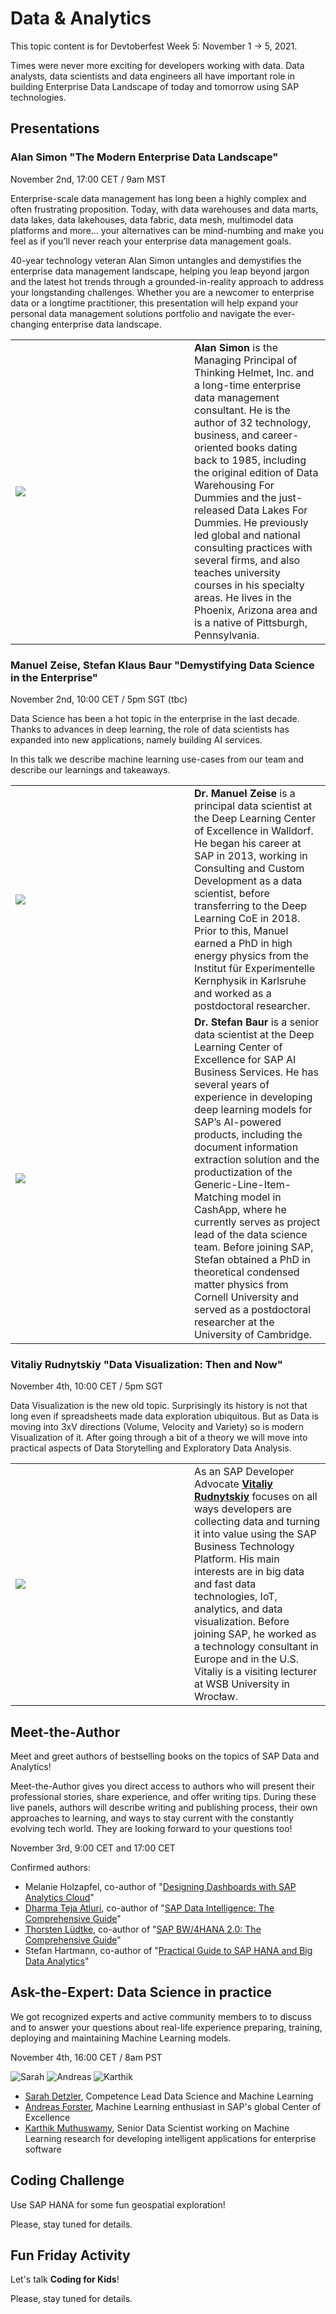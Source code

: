 # Data & Analytics

This topic content is for Devtoberfest Week 5: November 1 → 5, 2021.

Times were never more exciting for developers working with data. Data analysts, data scientists and data engineers all have important role in building Enterprise Data Landscape of today and tomorrow using SAP technologies.

## Presentations

### Alan Simon "The Modern Enterprise Data Landscape"
November 2nd, 17:00 CET / 9am MST

Enterprise-scale data management has long been a highly complex and often frustrating proposition. Today, with data warehouses and data marts, data lakes, data lakehouses, data fabric, data mesh, multimodel data platforms and more… your alternatives can be mind-numbing and make you feel as if you’ll never reach your enterprise data management goals.

40-year technology veteran Alan Simon untangles and demystifies the enterprise data management landscape, helping you leap beyond jargon and the latest hot trends through a grounded-in-reality approach to address your longstanding challenges. Whether you are a newcomer to enterprise data or a longtime practitioner, this presentation will help expand your personal data management solutions portfolio and navigate the ever-changing enterprise data landscape.

<table border=0px>
    <tr>
        <td width = 270>
<img src="../../images/AlanSimon_250px_shade.png">
</td>  <td><b>Alan Simon</b> is the Managing Principal of Thinking Helmet, Inc. and a long-time enterprise data management consultant. He is the author of 32 technology, business, and career-oriented books dating back to 1985, including the original edition of Data Warehousing For Dummies and the just-released Data Lakes For Dummies. He previously led global and national consulting practices with several firms, and also teaches university courses in his specialty areas. He lives in the Phoenix, Arizona area and is a native of Pittsburgh, Pennsylvania.</td>  </tr></table>

### Manuel Zeise, Stefan Klaus Baur "Demystifying Data Science in the Enterprise"
November 2nd, 10:00 CET / 5pm SGT (tbc)

Data Science has been a hot topic in the enterprise in the last decade. Thanks to advances in deep learning, the role of data scientists has expanded into new applications, namely building AI services.

In this talk we describe machine learning use-cases from our team and describe our learnings and takeaways.

<table border=0px>
    <tr>
        <td width = 270>
<img src="../../images/ManuelZeise_250px_shadow.png">
</td>
        <td>
<b>Dr. Manuel Zeise</b> is a principal data scientist at the Deep Learning Center of Excellence in Walldorf. He began his career at SAP in 2013, working in Consulting and Custom Development as a data scientist, before transferring to the Deep Learning CoE in 2018. Prior to this, Manuel earned a PhD in high energy physics from the Institut für Experimentelle Kernphysik in Karlsruhe and worked as a postdoctoral researcher.
</td></tr>
    <tr><td width = 270>
<img src="../../images/StefanBaur_250px_shadow.png">
</td>  <td><b>Dr. Stefan Baur</b> is a senior data scientist at the Deep Learning Center of Excellence for SAP AI Business Services. He has several years of experience in developing deep learning models for SAP’s AI-powered products, including the document information extraction solution and the productization of the Generic-Line-Item-Matching model in CashApp, where he currently serves as project lead of the data science team. Before joining SAP, Stefan obtained a PhD in theoretical condensed matter physics from Cornell University and served as a postdoctoral researcher at the University of Cambridge.</td>  </tr></table>


### Vitaliy Rudnytskiy "Data Visualization: Then and Now"
November 4th, 10:00 CET / 5pm SGT

Data Visualization is the new old topic. Surprisingly its history is not that long even if spreadsheets made data exploration ubiquitous. But as Data is moving into 3xV directions (Volume, Velocity and Variety) so is modern Visualization of it. After going through a bit of a theory we will move into practical aspects of Data Storytelling and Exploratory Data Analysis.

<table border=0px>
    <tr>
        <td width = 270>
<img src="../../images/VitaliyRudnytskiy_250px_shade.png">
</td>
        <td>
As an SAP Developer Advocate <strong><a href="https://people.sap.com/vitaliy.rudnytskiy">Vitaliy Rudnytskiy</a></strong> focuses on all ways developers are collecting data and turning it into value using the SAP Business Technology Platform. His main interests are in big data and fast data technologies, IoT, analytics, and data visualization. Before joining SAP, he worked as a technology consultant in Europe and in the U.S. Vitaliy is a visiting lecturer at WSB University in Wrocław.</td>  </tr></table>


## Meet-the-Author
Meet and greet authors of bestselling books on the topics of SAP Data and Analytics!

Meet-the-Author gives you direct access to authors who will present their professional stories, share experience, and offer writing tips. During these live panels, authors will describe writing and publishing process, their own approaches to learning, and ways to stay current with the constantly evolving tech world. They are looking forward to your questions too!

November 3rd, 9:00 CET and 17:00 CET

Confirmed authors:
* Melanie Holzapfel, co-author of "[Designing Dashboards with SAP Analytics Cloud](https://www.rheinwerk-verlag.de/designing-dashboards-with-sap-analytics-cloud/)"
* [Dharma Teja Atluri](https://people.sap.com/dharmateja.atluri), co-author of "[SAP Data Intelligence: The Comprehensive Guide](https://www.sap-press.com/sap-data-intelligence_5369/)"
* [Thorsten Lüdtke](https://people.sap.com/biportal), co-author of "[SAP BW/4HANA 2.0: The Comprehensive Guide](https://www.sap-press.com/sap-bw4hana-20_4544/)"
* Stefan Hartmann, co-author of "[Practical Guide to SAP HANA and Big Data Analytics](https://www.espresso-tutorials.de/produkt/practical-guide-to-sap-hana-and-big-data-analytics/)"

## Ask-the-Expert: Data Science in practice

We got recognized experts and active community members to to discuss and to answer your questions about real-life experience preparing, training, deploying and maintaining Machine Learning models.

November 4th, 16:00 CET / 8am PST

![Sarah](../../images/SarahDetzler_250px_shade.png) ![Andreas](../../images/AndreasForster_250px_shadow.png) ![Karthik](../../images/KarthikMuthuswamy_250px_shade.png)

* [Sarah Detzler](https://people.sap.com/sarah.detzler), Competence Lead Data Science and Machine Learning
* [Andreas Forster](https://people.sap.com/andreas.forster), Machine Learning enthusiast in SAP's global Center of Excellence
* [Karthik Muthuswamy](https://people.sap.com/krtk), Senior Data Scientist working on Machine Learning research for developing intelligent applications for enterprise software

## Coding Challenge
Use SAP HANA for some fun geospatial exploration!

Please, stay tuned for details.

## Fun Friday Activity

Let's talk **Coding for Kids**!

Please, stay tuned for details.
